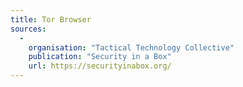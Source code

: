 ```yaml
---
title: Tor Browser
sources:
  -
    organisation: "Tactical Technology Collective"
    publication: "Security in a Box"
    url: https://securityinabox.org/
---
```

